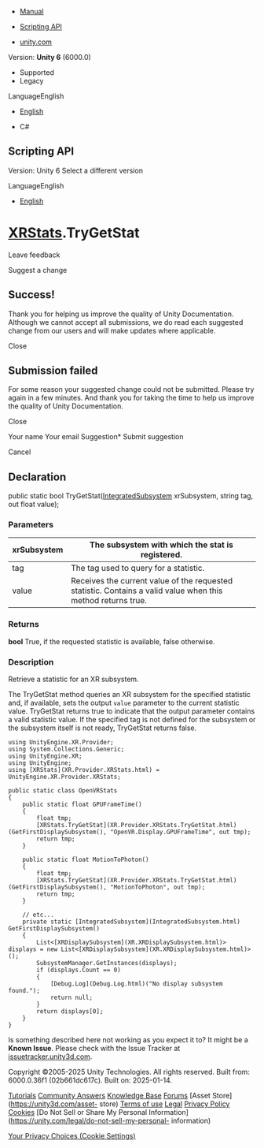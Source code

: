 [ ]()

  * [Manual](../Manual/index.html)
  * [Scripting API](../ScriptReference/index.html)

  * [unity.com](https://unity.com/)

Version: **Unity 6** (6000.0)

  * Supported
  * Legacy

LanguageEnglish

  * [English]()

  * C#

[ ](https://docs.unity3d.com)

## Scripting API

Version: Unity 6 Select a different version

LanguageEnglish

  * [English]()

#  [XRStats](XR.Provider.XRStats.html).TryGetStat

Leave feedback

Suggest a change

## Success!

Thank you for helping us improve the quality of Unity Documentation. Although
we cannot accept all submissions, we do read each suggested change from our
users and will make updates where applicable.

Close

## Submission failed

For some reason your suggested change could not be submitted. Please <a>try
again</a> in a few minutes. And thank you for taking the time to help us
improve the quality of Unity Documentation.

Close

Your name Your email Suggestion* Submit suggestion

Cancel

[ ]()

## Declaration

public static bool TryGetStat([IntegratedSubsystem](IntegratedSubsystem.html)
xrSubsystem, string tag, out float value);

### Parameters

xrSubsystem | The subsystem with which the stat is registered.  
---|---  
tag | The tag used to query for a statistic.  
value | Receives the current value of the requested statistic. Contains a valid value when this method returns true.  
  
### Returns

**bool** True, if the requested statistic is available, false otherwise.

### Description

Retrieve a statistic for an XR subsystem.

The TryGetStat method queries an XR subsystem for the specified statistic and,
if available, sets the output `value` parameter to the current statistic
value. TryGetStat returns true to indicate that the output parameter contains
a valid statistic value. If the specified tag is not defined for the subsystem
or the subsystem itself is not ready, TryGetStat returns false.

    
    
    using UnityEngine.XR.Provider;
    using System.Collections.Generic;
    using UnityEngine.XR;
    using UnityEngine;
    using [XRStats](XR.Provider.XRStats.html) = UnityEngine.XR.Provider.XRStats;  
      
    public static class OpenVRStats
    {
        public static float GPUFrameTime()
        {
            float tmp;
            [XRStats.TryGetStat](XR.Provider.XRStats.TryGetStat.html)(GetFirstDisplaySubsystem(), "OpenVR.Display.GPUFrameTime", out tmp);
            return tmp;
        }  
      
        public static float MotionToPhoton()
        {
            float tmp;
            [XRStats.TryGetStat](XR.Provider.XRStats.TryGetStat.html)(GetFirstDisplaySubsystem(), "MotionToPhoton", out tmp);
            return tmp;
        }  
      
        // etc...
        private static [IntegratedSubsystem](IntegratedSubsystem.html) GetFirstDisplaySubsystem()
        {
            List<[XRDisplaySubsystem](XR.XRDisplaySubsystem.html)> displays = new List<[XRDisplaySubsystem](XR.XRDisplaySubsystem.html)>();
            SubsystemManager.GetInstances(displays);
            if (displays.Count == 0)
            {
                [Debug.Log](Debug.Log.html)("No display subsystem found.");
                return null;
            }
            return displays[0];
        }
    }
    

Is something described here not working as you expect it to? It might be a
**Known Issue**. Please check with the Issue Tracker at
[issuetracker.unity3d.com](https://issuetracker.unity3d.com).

Copyright ©2005-2025 Unity Technologies. All rights reserved. Built from:
6000.0.36f1 (02b661dc617c). Built on: 2025-01-14.

[Tutorials](https://unity3d.com/learn) [Community
Answers](https://answers.unity3d.com) [Knowledge
Base](https://support.unity3d.com/hc/en-us)
[Forums](https://forum.unity3d.com) [Asset Store](https://unity3d.com/asset-
store) [Terms of use](https://docs.unity3d.com/Manual/TermsOfUse.html)
[Legal](https://unity.com/legal) [Privacy
Policy](https://unity.com/legal/privacy-policy)
[Cookies](https://unity.com/legal/cookie-policy) [Do Not Sell or Share My
Personal Information](https://unity.com/legal/do-not-sell-my-personal-
information)

[Your Privacy Choices (Cookie Settings)](javascript:void\(0\);)

